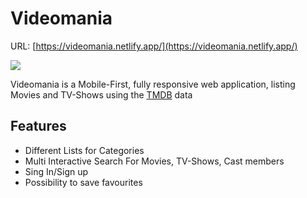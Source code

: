 # Videomania

URL: [https://videomania.netlify.app/](https://videomania.netlify.app/)

![](../main/public/screenshoots/vm_mokup.png)

Videomania is a Mobile-First, fully responsive web application, listing Movies and TV-Shows using the [TMDB](https://www.themoviedb.org) data

## Features
* Different Lists for Categories
* Multi Interactive Search For Movies, TV-Shows, Cast members
* Sing In/Sign up 
* Possibility to save favourites 
